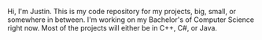 Hi, I'm Justin.
This is my code repository for my projects, big, small, or somewhere in between.
I'm working on my Bachelor's of Computer Science right now.
Most of the projects will either be in C++, C#, or Java.
